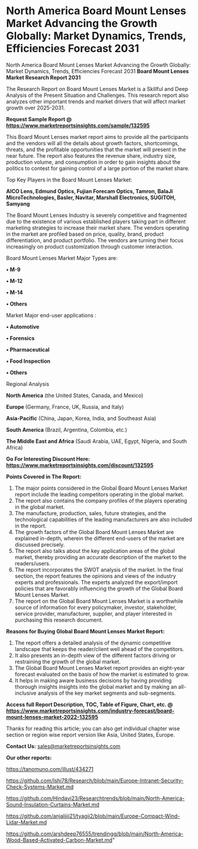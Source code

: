 # North America Board Mount Lenses Market Advancing the Growth Globally: Market Dynamics, Trends, Efficiencies Forecast 2031
North America Board Mount Lenses Market Advancing the Growth Globally: Market Dynamics, Trends, Efficiencies Forecast 2031
<strong>Board Mount Lenses Market Research Report 2031</strong>

The Research Report on Board Mount Lenses Market is a Skillful and Deep Analysis of the Present Situation and Challenges. This research report also analyzes other important trends and market drivers that will affect market growth over 2025-2031.

<strong>Request Sample Report @ <a href=https://www.marketreportsinsights.com/sample/132595>https://www.marketreportsinsights.com/sample/132595</a></strong>

This Board Mount Lenses market report aims to provide all the participants and the vendors will all the details about growth factors, shortcomings, threats, and the profitable opportunities that the market will present in the near future. The report also features the revenue share, industry size, production volume, and consumption in order to gain insights about the politics to contest for gaining control of a large portion of the market share.

Top Key Players in the Board Mount Lenses Market:

<strong>AICO Lens, Edmund Optics, Fujian Forecam Optics, Tamron, BalaJi MicroTechnologies, Basler, Navitar, Marshall Electronics, SUGITOH, Samyang</strong>

The Board Mount Lenses Industry is severely competitive and fragmented due to the existence of various established players taking part in different marketing strategies to increase their market share. The vendors operating in the market are profiled based on price, quality, brand, product differentiation, and product portfolio. The vendors are turning their focus increasingly on product customization through customer interaction.

Board Mount Lenses Market Major Types are:

<strong>• M-9

• M-12

• M-14

• Others</strong>

Market Major end-user applications :

<strong>• Automotive

• Forensics

• Pharmaceutical

• Food Inspection

• Others</strong>

Regional Analysis

</u><strong><b>North America</b></strong> (the United States, Canada, and Mexico)

<strong><b>Europe </b></strong>(Germany, France, UK, Russia, and Italy)

<strong><b>Asia-Pacific</b></strong> (China, Japan, Korea, India, and Southeast Asia)

<strong><b>South America</b></strong> (Brazil, Argentina, Colombia, etc.)

<strong><b>The Middle East and Africa</b></strong> (Saudi Arabia, UAE, Egypt, Nigeria, and South Africa)

<strong>Go For Interesting Discount Here: <a href=https://www.marketreportsinsights.com/discount/132595>https://www.marketreportsinsights.com/discount/132595</a></strong>

<strong>Points Covered in The Report:</strong>
<ol>
  <li>The major points considered in the Global Board Mount Lenses Market report include the leading competitors operating in the global market.</li>
  <li>The report also contains the company profiles of the players operating in the global market.</li>
  <li>The manufacture, production, sales, future strategies, and the technological capabilities of the leading manufacturers are also included in the report.</li>
  <li>The growth factors of the Global Board Mount Lenses Market are explained in-depth, wherein the different end-users of the market are discussed precisely.</li>
  <li>The report also talks about the key application areas of the global market, thereby providing an accurate description of the market to the readers/users.</li>
  <li>The report incorporates the SWOT analysis of the market. In the final section, the report features the opinions and views of the industry experts and professionals. The experts analyzed the export/import policies that are favorably influencing the growth of the Global Board Mount Lenses Market.</li>
  <li>The report on the Global Board Mount Lenses Market is a worthwhile source of information for every policymaker, investor, stakeholder, service provider, manufacturer, supplier, and player interested in purchasing this research document.</li>
</ol>
<strong>Reasons for Buying Global Board Mount Lenses Market Report:</strong>

<ol>
  <li>The report offers a detailed analysis of the dynamic competitive landscape that keeps the reader/client well ahead of the competitors.</li>
  <li>It also presents an in-depth view of the different factors driving or restraining the growth of the global market.</li>
  <li>The Global Board Mount Lenses Market report provides an eight-year forecast evaluated on the basis of how the market is estimated to grow.</li>
  <li>It helps in making aware business decisions by having providing thorough insights insights into the global market and by making an all-inclusive analysis of the key market segments and sub-segments.</li>
</ol>
<strong>Access full Report Description, TOC, Table of Figure, Chart, etc. @ <a href=https://www.marketreportsinsights.com/industry-forecast/board-mount-lenses-market-2022-132595>https://www.marketreportsinsights.com/industry-forecast/board-mount-lenses-market-2022-132595</a></strong>


Thanks for reading this article; you can also get individual chapter wise section or region wise report version like Asia, United States, Europe.

<strong>Contact Us:</strong>
sales@marketreportsinsights.com

<strong>Our other reports:</strong>

<a href=https://tanomuno.com/illust/434271>https://tanomuno.com/illust/434271</a>

<a href=https://github.com/Ishi78/Research/blob/main/Europe-Intranet-Security-Check-Systems-Market.md>https://github.com/Ishi78/Research/blob/main/Europe-Intranet-Security-Check-Systems-Market.md</a>

<a href=https://github.com/Hindavi23/Researchtrends/blob/main/North-America-Sound-Insulation-Curtains-Market.md>https://github.com/Hindavi23/Researchtrends/blob/main/North-America-Sound-Insulation-Curtains-Market.md</a>

<a href=https://github.com/anjaliiii21/tyagii2/blob/main/Europe-Compact-Wind-Lidar-Market.md>https://github.com/anjaliiii21/tyagii2/blob/main/Europe-Compact-Wind-Lidar-Market.md</a>

<a href=https://github.com/arshdeep76555/trendingg/blob/main/North-America-Wood-Based-Activated-Carbon-Market.md>https://github.com/arshdeep76555/trendingg/blob/main/North-America-Wood-Based-Activated-Carbon-Market.md</a>"
